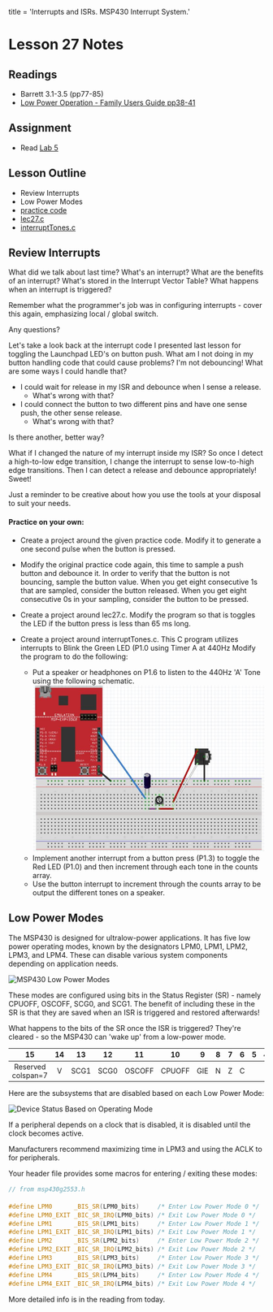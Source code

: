 title = 'Interrupts and ISRs.  MSP430 Interrupt System.'

# Lesson 27 Notes

## Readings
- Barrett 3.1-3.5 (pp77-85)
- [Low Power Operation - Family Users Guide pp38-41](/382/datasheets/msp430_msp430x2xx_family_users_guide.pdf)

## Assignment
- Read [Lab 5](/382/labs/lab5/index.html)

## Lesson Outline
- Review Interrupts
- Low Power Modes
- [practice code](lec26.c)
- [lec27.c](lec27.c)
- [interruptTones.c](interruptTones.c)

## Review Interrupts

What did we talk about last time?  What's an interrupt?  What are the benefits of an interrupt?  What's stored in the Interrupt Vector Table?  What happens when an interrupt is triggered?

Remember what the programmer's job was in configuring interrupts - cover this again, emphasizing local / global switch.

Any questions?

Let's take a look back at the interrupt code I presented last lesson for toggling the Launchpad LED's on button push.  What am I not doing in my button handling code that could cause problems?  I'm not debouncing!  What are some ways I could handle that?

- I could wait for release in my ISR and debounce when I sense a release.
	- What's wrong with that?
- I could connect the button to two different pins and have one sense push, the other sense release.
	- What's wrong with that?

Is there another, better way?

What if I changed the nature of my interrupt inside my ISR?  So once I detect a high-to-low edge transition, I change the interrupt to sense low-to-high edge transitions.  Then I can detect a release and debounce appropriately!  Sweet!

Just a reminder to be creative about how you use the tools at your disposal to suit your needs.

#### Practice on your own:  

- Create a project around the given practice code.  Modify it to generate a one second pulse when the button is pressed.

- Modify the original practice code again, this time to sample a push button and debounce it.  In order to verify that the button is not bouncing, sample the button value.  When you get eight consecutive 1s that are sampled, consider the button released.  When you get eight consecutive 0s in your sampling, consider the button to be pressed.

- Create a project around lec27.c.  Modify the program so that is toggles the LED if the button press is less than 65 ms long.

- Create a project around interruptTones.c.  This C program utilizes interrupts to Blink the Green LED (P1.0 using Timer A at 440Hz  Modify the program to do the following:
	- Put a speaker or headphones on P1.6 to listen to the 440Hz 'A' Tone using the following schematic.
	![Setup for the hooking up 3.5mm Audio Jack to the MSP430 Launchpad Board](interruptTone.jpg)
	- Implement another interrupt from a button press (P1.3) to toggle the Red LED (P1.0) and then increment through each tone in the counts array.
	- Use the button interrupt to increment through the counts array to be output the different tones on a speaker.


## Low Power Modes

The MSP430 is designed for ultralow-power applications.  It has five low power operating modes, known by the designators LPM0, LPM1, LPM2, LPM3, and LPM4.  These can disable various system components depending on application needs.

![MSP430 Low Power Modes](low_power_modes.jpg)

These modes are configured using bits in the Status Register (SR) - namely CPUOFF, OSCOFF, SCG0, and SCG1.  The benefit of including these in the SR is that they are saved when an ISR is triggered and restored afterwards!

What happens to the bits of the SR once the ISR is triggered?  They're cleared - so the MSP430 can 'wake up' from a low-power mode.

| 15 | 14 | 13 | 12 | 11 | 10 | 9 | 8 | 7 | 6 | 5 | 4 | 3 | 2 | 1 | 0 |
| :-: | :-: | :-: | :-: | :-: | :-: | :-: | :-: | :-: | :-: | :-: | :-: | :-: | :-: | :-: | :-: |
| Reserved	colspan=7 | V | SCG1 | SCG0 | OSCOFF | CPUOFF | GIE | N | Z | C |

Here are the subsystems that are disabled based on each Low Power Mode:

![Device Status Based on Operating Mode](device_status_for_modes.jpg)

If a peripheral depends on a clock that is disabled, it is disabled until the clock becomes active.

Manufacturers recommend maximizing time in LPM3 and using the ACLK to for peripherals.

Your header file provides some macros for entering / exiting these modes:
```c
// from msp430g2553.h

#define LPM0      _BIS_SR(LPM0_bits)     /* Enter Low Power Mode 0 */
#define LPM0_EXIT _BIC_SR_IRQ(LPM0_bits) /* Exit Low Power Mode 0 */
#define LPM1      _BIS_SR(LPM1_bits)     /* Enter Low Power Mode 1 */
#define LPM1_EXIT _BIC_SR_IRQ(LPM1_bits) /* Exit Low Power Mode 1 */
#define LPM2      _BIS_SR(LPM2_bits)     /* Enter Low Power Mode 2 */
#define LPM2_EXIT _BIC_SR_IRQ(LPM2_bits) /* Exit Low Power Mode 2 */
#define LPM3      _BIS_SR(LPM3_bits)     /* Enter Low Power Mode 3 */
#define LPM3_EXIT _BIC_SR_IRQ(LPM3_bits) /* Exit Low Power Mode 3 */
#define LPM4      _BIS_SR(LPM4_bits)     /* Enter Low Power Mode 4 */
#define LPM4_EXIT _BIC_SR_IRQ(LPM4_bits) /* Exit Low Power Mode 4 */
```



More detailed info is in the reading from today.


